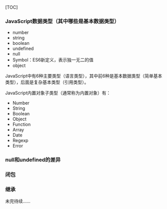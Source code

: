 [TOC]


### JavaScript数据类型（其中哪些是基本数据类型）
- number
- string
- boolean
- undefined
- null
- Symbol：ES6新定义，表示独一无二的值
- object

JavaScript中有6种主要类型（语言类型），其中前6种是基本数据类型（简单基本类型），后面是复杂基本类型（引用类型）。

JavaScript内置对象子类型（通常称为内置对象）有：
- Number
- String
- Boolean
- Object
- Function
- Array
- Date
- Regexp
- Error

### null和undefined的差异
### 闭包
### 继承


未完待续……